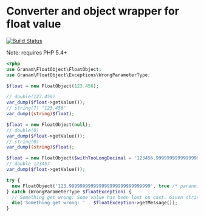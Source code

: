 # Converter and object wrapper for float value

[![Build Status](https://travis-ci.org/jaroslavtyc/granam-float.svg?branch=master)](https://travis-ci.org/jaroslavtyc/granam-float)

Note: requires PHP 5.4+

```php
<?php
use Granam\FloatObject\FloatObject;
use Granam\FloatObject\Exceptions\WrongParameterType;

$float = new FloatObject(123.456);

// double(123.456)
var_dump($float->getValue());
// string(7) "123.456"
var_dump((string)$float);

$float = new FloatObject(null);
// double(0)
var_dump($float->getValue());
// string(0)
var_dump((string)$float);

$float = new FloatObject($withTooLongDecimal = '123456.999999999999999999999999999999999999');
// double 123457
var_dump($float->getValue());

try {
  new FloatObject('123.999999999999999999999999999999', true /* paranoid to rounding */);
} catch (WrongParameterType $floatException) {
  // Something get wrong: Some value has been lost on cast. Given string-number '123456.999999999999999999999999999999999999' results into float 123457
  die('Something get wrong: ' . $floatException->getMessage());
}

```
